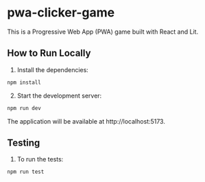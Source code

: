 # pwa-clicker-game

This is a Progressive Web App (PWA) game built with React and Lit.

## How to Run Locally

1. Install the dependencies:

```sh
npm install
```
2. Start the development server:

```sh
npm run dev
```

The application will be available at http://localhost:5173.

## Testing

1. To run the tests:

```sh
npm run test
```